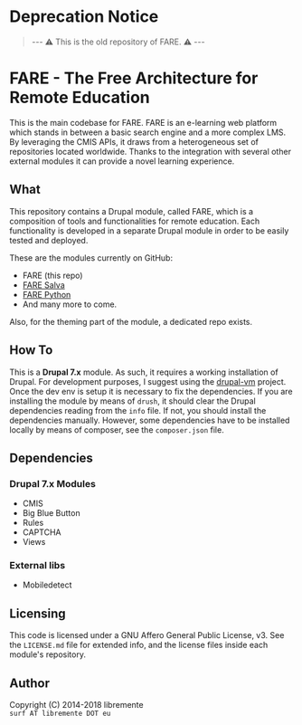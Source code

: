 # Deprecation Notice
> --- :warning: This is the old repository of FARE. :warning: ---

# FARE - The Free Architecture for Remote Education
This is the main codebase for FARE. 
FARE is an e-learning web platform which stands in between a basic search
engine and a more complex LMS.
By leveraging the CMIS APIs, it draws from a heterogeneous set of repositories
located worldwide. Thanks to the integration with several other external modules
it can provide a novel learning experience. 

## What

This repository contains a Drupal module, called FARE, which is a composition
of tools and functionalities for remote education. 
Each functionality is developed in a separate Drupal module in order to be easily
tested and deployed.  

These are the modules currently on GitHub:
* FARE (this repo)
* [FARE Salva](https://github.com/Open-Education-Polito/oep-fare-salva)
* [FARE Python](https://github.com/Open-Education-Polito/oep-fare-python)
* And many more to come.

Also, for the theming part of the module, a dedicated repo exists.

## How To 
This is a **Drupal 7.x** module.  As such, it requires a working installation
of Drupal.  For development purposes, I suggest using the
[drupal-vm](https://github.com/geerlingguy/drupal-vm) project.  Once the dev
env is setup it is necessary to fix the dependencies.  If you are installing
the module by means of `drush`, it should clear the Drupal dependencies reading
from the `info` file. If not, you should install the dependencies manually.
However, some dependencies have to be installed locally by means of composer,
see the `composer.json` file. 

## Dependencies
### Drupal 7.x Modules
* CMIS
* Big Blue Button
* Rules
* CAPTCHA
* Views

### External libs
* Mobiledetect

## Licensing
This code is licensed under a GNU Affero General Public License, v3.
See the `LICENSE.md` file for extended info, and the license files inside each
module's repository.

## Author
Copyright (C) 2014-2018 libremente  
`surf AT libremente DOT eu`
